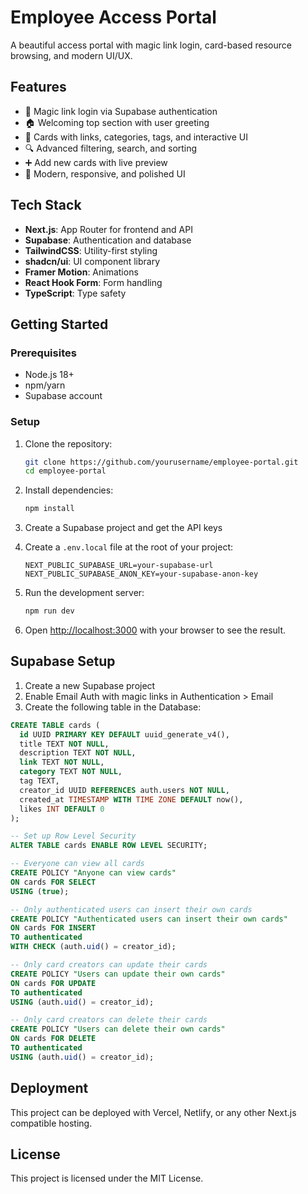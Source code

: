 # Employee Access Portal

A beautiful access portal with magic link login, card-based resource browsing, and modern UI/UX.

## Features

- 🔑 Magic link login via Supabase authentication
- 🏠 Welcoming top section with user greeting
- 🔲 Cards with links, categories, tags, and interactive UI
- 🔍 Advanced filtering, search, and sorting
- ➕ Add new cards with live preview
- 🎨 Modern, responsive, and polished UI

## Tech Stack

- **Next.js**: App Router for frontend and API
- **Supabase**: Authentication and database
- **TailwindCSS**: Utility-first styling
- **shadcn/ui**: UI component library
- **Framer Motion**: Animations
- **React Hook Form**: Form handling
- **TypeScript**: Type safety

## Getting Started

### Prerequisites

- Node.js 18+ 
- npm/yarn
- Supabase account

### Setup

1. Clone the repository:
   ```bash
   git clone https://github.com/yourusername/employee-portal.git
   cd employee-portal
   ```

2. Install dependencies:
   ```bash
   npm install
   ```

3. Create a Supabase project and get the API keys

4. Create a `.env.local` file at the root of your project:
   ```
   NEXT_PUBLIC_SUPABASE_URL=your-supabase-url
   NEXT_PUBLIC_SUPABASE_ANON_KEY=your-supabase-anon-key
   ```

5. Run the development server:
   ```bash
   npm run dev
   ```

6. Open [http://localhost:3000](http://localhost:3000) with your browser to see the result.

## Supabase Setup

1. Create a new Supabase project
2. Enable Email Auth with magic links in Authentication > Email
3. Create the following table in the Database:

```sql
CREATE TABLE cards (
  id UUID PRIMARY KEY DEFAULT uuid_generate_v4(),
  title TEXT NOT NULL,
  description TEXT NOT NULL,
  link TEXT NOT NULL,
  category TEXT NOT NULL,
  tag TEXT,
  creator_id UUID REFERENCES auth.users NOT NULL,
  created_at TIMESTAMP WITH TIME ZONE DEFAULT now(),
  likes INT DEFAULT 0
);

-- Set up Row Level Security
ALTER TABLE cards ENABLE ROW LEVEL SECURITY;

-- Everyone can view all cards
CREATE POLICY "Anyone can view cards" 
ON cards FOR SELECT 
USING (true);

-- Only authenticated users can insert their own cards
CREATE POLICY "Authenticated users can insert their own cards" 
ON cards FOR INSERT 
TO authenticated 
WITH CHECK (auth.uid() = creator_id);

-- Only card creators can update their cards
CREATE POLICY "Users can update their own cards" 
ON cards FOR UPDATE 
TO authenticated 
USING (auth.uid() = creator_id);

-- Only card creators can delete their cards
CREATE POLICY "Users can delete their own cards" 
ON cards FOR DELETE 
TO authenticated 
USING (auth.uid() = creator_id);
```

## Deployment

This project can be deployed with Vercel, Netlify, or any other Next.js compatible hosting.

## License

This project is licensed under the MIT License.
